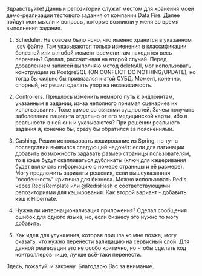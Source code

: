 Здравствуйте! 
Данный репозиторий служит местом для хранения моей демо-реализации тестового задания от компании Data Fire.
Далее пойдут мои мысли и вопросы, которые возникли у меня во время выполнения задания.

1) Scheduler.
Не совсем было ясно, что именно хранится в указанном .csv файле. Там указываются только изменения
в классификации болезней или в любой момент времени там находится весь перечень? Сделал, рассчитывая
на второй случай. Перед добавлением записей выполняю метод deleteAll, мог использовать конструкции из
PostgreSQL (ON CONFLICT DO NOTHING/UPDATE), но тогда бы сильно бы привязался к этой СУБД. Момент,
конечно, спорный, но решил сделать упор на независимость.

2) Controllers.
Пришлось изменить немного путь к эндпоинтам, указанным в задании, из-за неполного понимая сценариев их
использования. Тоже самое со связями сущностей. Зачем получать заболевание пациента отдельно от его
медицинской карты, ибо в реальности в ней они и указываются? При решении реального задания я, конечно бы,
сразу бы обратился за пояснениями.

3) Cashing.
Решил использовать кэширование из Spring, но тут в последствии выявился следующий недочёт: если для
пагинации добавить возможность задавать размер страницы пользователям, то в кэше будут скапливаться
дубликаты (ключ для кэшеривания будет включать информацию о номере страницы и её размере). Могу предложить
варианты решения, если вышеуказанная "особенность" критична для бизнеса. Можно использовать Redis через
RedisRemplate или @RedisHash с соответствующими репозиториями для кэширования. Как второй вариант -
добавить кэш к Hibernate.

4) Нужна ли интернационализация приложения? Сделал сообщения ошибок для одного языка, но, если бизнесу
это нужно то могу добавить.

5) Как идея для улучшения, которая пришла ко мне позже, могу сказать, что нужно перенести валидацию на
сервисный слой. Для данной реализации это не особо критично, но чтобы сделать код контроллеров чище,
лучше всё-таки перенести.

Здесь, пожалуй, и закончу. Благодарю Вас за внимание.
